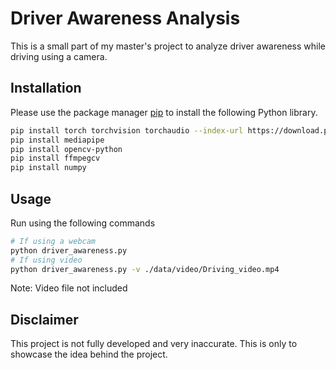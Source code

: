 # Driver Awareness Analysis

This is a small part of my master's project to analyze driver awareness while driving using a camera.

## Installation

Please use the package manager [pip](https://pip.pypa.io/en/stable/) to install the following Python library.

```bash
pip install torch torchvision torchaudio --index-url https://download.pytorch.org/whl/cu118
pip install mediapipe
pip install opencv-python
pip install ffmpegcv
pip install numpy
```

## Usage
Run using the following commands
```bash
# If using a webcam
python driver_awareness.py 
# If using video
python driver_awareness.py -v ./data/video/Driving_video.mp4 
```
Note: Video file not included
## Disclaimer

This project is not fully developed and very inaccurate. This is only to showcase the idea behind the project.